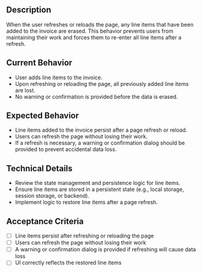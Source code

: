 ## Description

When the user refreshes or reloads the page, any line items that have been added to the invoice are erased. This behavior prevents users from maintaining their work and forces them to re-enter all line items after a refresh.

## Current Behavior

- User adds line items to the invoice.
- Upon refreshing or reloading the page, all previously added line items are lost.
- No warning or confirmation is provided before the data is erased.

## Expected Behavior

- Line items added to the invoice persist after a page refresh or reload.
- Users can refresh the page without losing their work.
- If a refresh is necessary, a warning or confirmation dialog should be provided to prevent accidental data loss.

## Technical Details

- Review the state management and persistence logic for line items.
- Ensure line items are stored in a persistent state (e.g., local storage, session storage, or backend).
- Implement logic to restore line items after a page refresh.

## Acceptance Criteria

- [ ] Line items persist after refreshing or reloading the page
- [ ] Users can refresh the page without losing their work
- [ ] A warning or confirmation dialog is provided if refreshing will cause data loss
- [ ] UI correctly reflects the restored line items